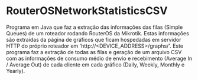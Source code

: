 # RouterOSNetworkStatisticsCSV

Programa em Java que faz a extração das informações das filas (Simple Queues) de um roteador rodando RouterOS da Mikrotik.
Estas informações são extraídas da página de gráficos que ficam hospedadas em servidor HTTP do próprio roteador em 'http://<DEVICE_ADDRESS>/graphs/'.
Este programa faz a extração de todas as filas e geração de um arquivo CSV com as informações de consumo médio de envio e recebimento (Average In / Average Out) de cada cliente em cada gráfico (Daily, Weekly, Monthly e Yearly).
